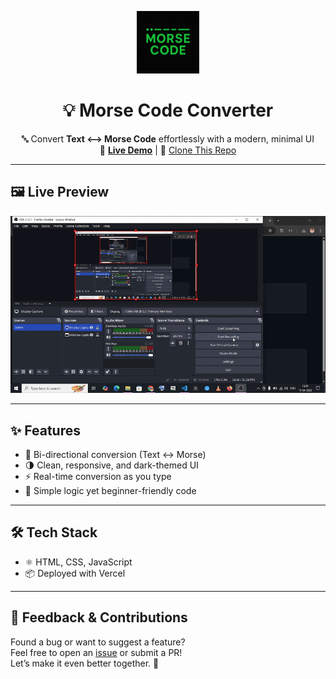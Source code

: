 <p align="center">
  <img src="logo.webp" width="100" alt="Morse Logo" />
</p>

<h1 align="center">💡 Morse Code Converter</h1>

<p align="center">
  🔤 Convert <strong>Text ⟷ Morse Code</strong> effortlessly with a modern, minimal UI  
  <br />
  🚀 <a href="https://morse-converter-delta.vercel.app/"><strong>Live Demo</strong></a> |
  📁 <a href="https://github.com/DeveloperChetram/MorseConverter.git">Clone This Repo</a>
</p>

---

## 🖼️ Live Preview

<p align="center">
  <img src="./assets/preview.gif" width="700" alt="App Preview">
</p>

---

## ✨ Features

- 🔄 Bi-directional conversion (Text ↔ Morse)
- 🌗 Clean, responsive, and dark-themed UI
- ⚡ Real-time conversion as you type
- 🧠 Simple logic yet beginner-friendly code

---

## 🛠️ Tech Stack

- ⚛️ HTML, CSS, JavaScript
- 📦 Deployed with Vercel

---

## 💬 Feedback & Contributions

Found a bug or want to suggest a feature?  
Feel free to open an [issue](https://github.com/DeveloperChetram/MorseConverter.git/issues) or submit a PR!  
Let’s make it even better together. 🤝
